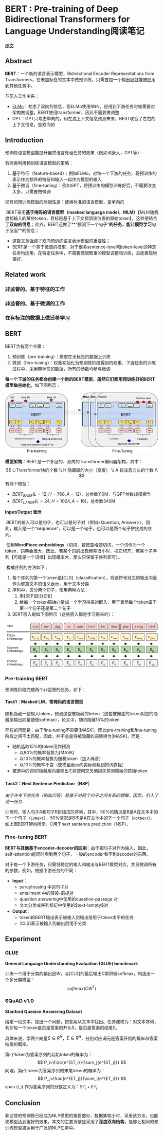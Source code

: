 # BERT : Pre-training of Deep Bidirectional Transformers for Language Understanding阅读笔记

[原文](https://arxiv.org/abs/1810.04805 )

## Abstract

**BERT**：一个新的语言表示模型，Bidirectional Encoder Representations from Transformers，在未加标签的文本中做预训练，只需要加一个输出层就能被应用到其他任务中。

与前人工作关系：

- [ELMo](https://arxiv.org/pdf/1802.05365)：考虑了双向的信息，但ELMo使用RNN，应用到下游任务时候需要对架构做调整，BERT使用transformer，因此不需要做调整
- GPT：GPT只考虑单向的，用左边上下文信息预测未来，BERT联合了左右的上下文信息，是双向的

## Introduction

预训练语言模型能提升自然语言处理任务的效果（例如词嵌入，GPT等）

有两类利用预训练语言模型的策略：

1. 基于特征（feature-based）：例如ELMo，对每一个下游的任务，将预训练的表示作为额外的特征和输入一起作为模型的输入
2. 基于微调（fine-tuning）：例如GPT，将预训练的模型训练好后，不需要改变太多，只需要做微调

现有的预训练模型的局限性是：使用标准的语言模型，是单向的

​	BERT采用**基于掩码的语言模型（masked language model，MLM）**【MLM随机遮挡输入的某些token，目标是基于上下文预测该位置的原始token】，这样便结合了**双向的信息**；此外，BERT还做了**“预测下一个句子”**的任务，能让模型学习**句子层面**的信息；

- 这篇文章强调了双向预训练语言表示模型的重要性；
- BERT是一个基于微调的模型，对于很多sentence-level和token-level的特定任务均适用，在特定任务中，不需要做很繁重的模型调整和训练，且能表现地很好。

## Related work

### 非监督的、基于特征的工作

### 非监督的、基于微调的工作

### 在有标注的数据上做迁移学习

## BERT

BERT含有两个步骤：

1. 预训练（pre-training）：模型在无标签的数据上训练
2. 微调（fine-tuning）：权重初始化为预训练阶段得到的权重，下游任务的训练过程中，采用带标签的数据，所有的参数均参与微调

**每一个下游的任务都会创建一个新的BERT模型，虽然它们都用预训练好的BERT模型做初始化**，如下图所示：

![1664723017912](./fig/1664723017912.png)

**模型架构**：BERT是一个多层的、双向的Transformer编码器架构，其中：
$$
L:Transformer块的个数	\\
H:隐藏层的大小（宽度）	\\
A:自注意力头的个数	\\
$$
有两个模型：

- $BERT_{BASE}(L=12,H=768,A=12)$，总参数110M，与GPT参数规模相当
- $BERT_{LARGE}(L=24,H=1024,A=16)$，总参数340M

**Input/Output 表示**

​	BERT的输入可以是句子，也可以是句子对（例如<Question, Answer>），因此，输入是一个“sequence”，可以是一个句子，也可以是两个句子拼接成的序列。

​	使用**WordPiece embeddings**（切词，若按空格做切词，一个词作为一个token，词典会很大，因此，若某个词的出现频率很小时，把它切开，若某个子序列【可能是一个词根】出现概率大，那么只保留子序列即可）。

​	构成序列的方法如下：

1. 每个序列的第一个token是[CLS]（classification），将该符号对应的输出向量作为整篇文本的语义表示，用于文本分类
2. 序列中，区分两个句子，使用两种方法：
   1. 用[SEP]区分它们
   2. 给每一个token原始向量加一个学习得来的嵌入，用于表示每个token属于第一个句子还是第二个句子
3. BERT嵌入层如下图所示（这些嵌入都是学习得来的）：

![1664768100770](./fig/1664768100770.png)

### Pre-training BERT

预训练阶段完成两个非监督的任务，如下：

#### Task1：Masked LM，带掩码的语言模型

​	随机隐藏一些输入token，预测这些被隐藏的token（这些被掩盖的token对应的隐藏层输出向量被做softmax），论文中，随机隐藏15%的token

​	存在的问题是：由于fine-tuning不需要[MASK]，因此pre-training和fine-tuning阶段之间不太匹配，因此，并不总是将被隐藏的词替换为[MASK]，而是：

- 随机选取15%的token用作预测
  - 以80%的概率替换为[MASK]
  - 以10%的概率替换为随机token（加入噪音）
  - 以10%的概率不变（使模型表示向实际观察到的词靠拢）
- 被选中的词$i$的隐藏层向量输出$T_i$将使用交叉熵损失预测原始的原始token

#### Task2：Next Sentence Prediction（NSP）

*由于许多下游任务（例如问答）是基于对两个句子之间关系的理解，因此，引入了这一任务*

​	训练时，输入句子A和句子B拼接成的序列，其中，50%的情况是B是A在文本中的下一个句子（`IsNext`），50%情况是B不是A在文本中的下一个句子（`NotNext`）。如上图BERT架构所示，C用于next sentence prediction（NSP）。

### Fine-tuning BERT

​	**BERT与其他基于encoder-decoder的区别**：由于把句子对作为输入，因此，self-attention能同时看到两个句子，一般的encoder看不到decoder的东西。

​	对于每一个下游任务，只需将特定的输入和输出与BERT模型对应，并且微调所有的参数。例如，根据下游任务的不同：

- **Input**：
  - paraphrasing 中的句子对 
  - entailment 中的假设-前提对
  - question answering中使用的question-passage 对
  - 文本分类或序列标记中使用的$text-\empty$对
- **Output**：
  - token的BERT输出表示被输入到输出层用于token水平的任务
  - [CLS]表示被输入到输出层用于分类

## Experiment

### GLUE

**General Language Understanding Evaluation (GLUE) benchmark**

训练一个用于分类的输出层$W$，与[CLS]的最后输出C乘积做softmax，构造出一个多分类模型：
$$
softmax(CW^T)
$$

### SQuAD v1.0

**Stanford Quesion Answering Dataset**

​	给定一段文本，提出一个问题，把答案从文本中找出。任务建模为：对文本序列，判断每一个token是否是答案的开头S，是否是答案的结尾E。

具体来说，学两个向量$S \in R^H$，$E \in R^H$，分别对应词元是答案开始的概率和答案结尾的概率。

第$i$个token为答案序列的起始token的概率为：
$$
P_i=\frac{e^{ST_i}}{\sum_j{e^{ST_j}}}
$$
同理，第$j$个token为答案序列的末尾token的概率为：
$$
P_j=\frac{e^{ET_j}}{\sum_i{e^{ET_i}}}
$$
span $(i,j)$ 作为答案序列的分数定义为：$ST_i+ET_j$

## Conclusion

​	非监督的预训练已经成为NLP模型的重要部分，数据集较小时，采用该方法，也能使模型达到很好的效果。本文的主要贡献是采用了**深度双向结构**，能够让相同的预训练模型被运用于广泛的NLP任务中。
